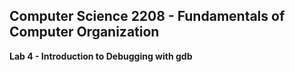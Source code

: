 Computer Science 2208 - Fundamentals of Computer Organization
-------

**Lab 4 - Introduction to Debugging with gdb**  


